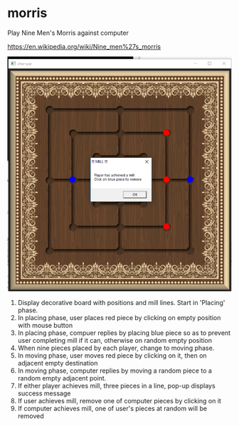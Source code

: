 # morris
Play Nine Men's Morris against computer

https://en.wikipedia.org/wiki/Nine_men%27s_morris

![screenshot](https://github.com/JamesBremner/morris/blob/master/doc/Capture.PNG)

1. Display decorative board with positions and mill lines.  Start in 'Placing' phase.
1. In placing phase, user places red piece by clicking on empty position with mouse button
2. In placing phase, compuer replies by placing blue piece so as to prevent user completing mill if it can, otherwise on random empty position
1. When nine pieces placed by each player, change to moving phase.
1. In moving phase, user moves red piece by clicking on it, then on adjacent empty destination
1. In moving phase, computer replies by moving a random piece to a random empty adjacent point.
3. If either player achieves mill, three pieces in a line, pop-up displays success message
1. If user achieves mill, remove one of computer pieces by clicking on it
1. If computer achieves mill, one of user's pieces at random will be removed
